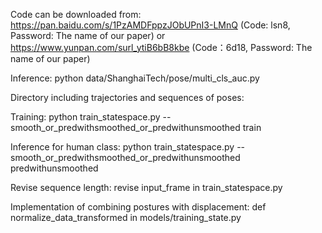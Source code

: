 Code can be downloaded from: 
https://pan.baidu.com/s/1PzAMDFppzJObUPnI3-LMnQ (Code: lsn8, Password: The name of our paper)
or
https://www.yunpan.com/surl_ytiB6bB8kbe (Code：6d18, Password: The name of our paper)

Inference: 
python data/ShanghaiTech/pose/multi_cls_auc.py 

Directory including trajectories and sequences of poses:

Training:
python train_statespace.py --smooth_or_predwithsmoothed_or_predwithunsmoothed train 

Inference for human class:
python train_statespace.py --smooth_or_predwithsmoothed_or_predwithunsmoothed predwithunsmoothed 

Revise sequence length:
revise input_frame in train_statespace.py 

Implementation of combining postures with displacement: 
def normalize_data_transformed  in  models/training_state.py 

